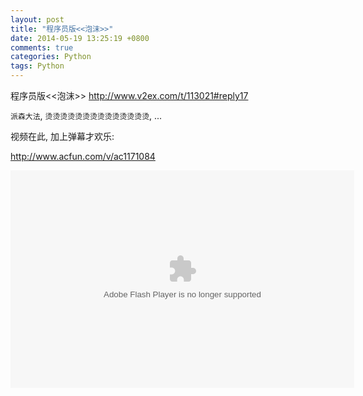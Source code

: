 ```yaml
---
layout: post
title: "程序员版<<泡沫>>"
date: 2014-05-19 13:25:19 +0800
comments: true
categories: Python
tags: Python
---
```

程序员版<<泡沫>> <http://www.v2ex.com/t/113021#reply17>

`派森大法`, `烫烫烫烫烫烫烫烫烫烫烫烫烫烫`, ...

视频在此, 加上弹幕才欢乐:

<http://www.acfun.com/v/ac1171084>

<object type="application/x-shockwave-flash" data="http://static.acfun.com/player/ACFlashPlayer.out.swf" width="550" height="348"><param name="allowfullscreen" value="true"><param name="allowscriptaccess" value="always"><param name="seamlesstabbing" value="true"><param name="wmode" value="direct"><param name="allowFullscreenInteractive" value="true"><param name="flashvars" value="type=page&url=http://www.acfun.com/v/ac1171084"></object>


